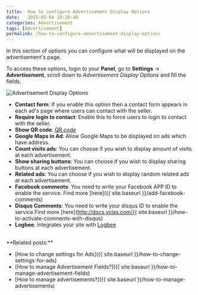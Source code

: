 ```yaml
---
title:  How to configure Advertisement Display Options
date:   2015-05-04 10:26:48
categories: Advertisement
tags: [Advertisement]
permalink: /how-to-configure-advertisement-display-option/
---
```

In this section of options you can configure what will be displayed on the advertisement's page.

To access these options, login to your **Panel**, go to **Settings** -> **Advertisement**, scroll down to _Advertisement Display Options_ and fill the fields.

![Advertisement Display Options](http://docs.yclas.com/images/ad-display-options.png)


+ **Contact form**: If you enable this option then a contact form appears in each ad's page where users can contact with the seller.
+ **Require login to contact**: Enable this to force users to login to contact with the seller.
+ **Show QR code**: [QR code](http://en.wikipedia.org/wiki/QR_code)
+ **Google Maps in Ad**: Allow Google Maps to be displayed on ads which have address.
+ **Count visits ads**: You can choose if you wish to display amount of visits at each advertisement.
+ **Show sharing buttons**: You can choose if you wish to display sharing buttons at each advertisement.
+ **Related ads**: You can choose if you wish to display random related ads at each advertisement.
+ **Facebook comments**: You need to write your Facebook APP ID to enable the service. Find more [here]({{ site.baseurl }}/add-facebook-comments)
+ **Disqus Comments**: You need to write your disqus ID to enable the service.Find more [here](http://docs.yclas.com/{{ site.baseurl }}/how-to-activate-comments-with-disqus)
+ **Logbee**: Integrates your site with [Logbee](http://www.logbee.com/)

<br>
**Related posts:**

* [How to change settings for Ads]({{ site.baseurl }}/how-to-change-settings-for-ads)
* [How to manage Advertisement Fields?]({{ site.baseurl }}/how-to-manage-advertisement-fields)
* [How to manage advertisements?]({{ site.baseurl }}/how-to-manage-advertisements)